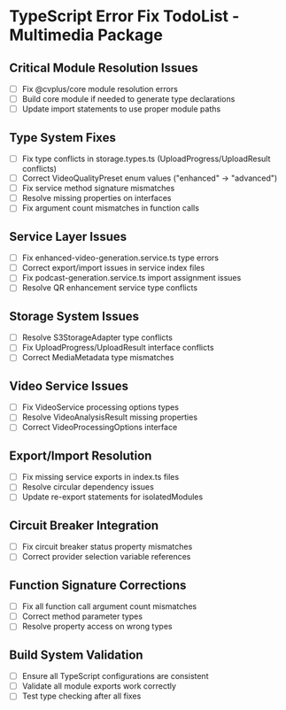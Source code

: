 # TypeScript Error Fix TodoList - Multimedia Package

## Critical Module Resolution Issues
- [ ] Fix @cvplus/core module resolution errors
- [ ] Build core module if needed to generate type declarations
- [ ] Update import statements to use proper module paths

## Type System Fixes
- [ ] Fix type conflicts in storage.types.ts (UploadProgress/UploadResult conflicts)
- [ ] Correct VideoQualityPreset enum values ("enhanced" → "advanced")
- [ ] Fix service method signature mismatches
- [ ] Resolve missing properties on interfaces
- [ ] Fix argument count mismatches in function calls

## Service Layer Issues
- [ ] Fix enhanced-video-generation.service.ts type errors
- [ ] Correct export/import issues in service index files
- [ ] Fix podcast-generation.service.ts import assignment issues
- [ ] Resolve QR enhancement service type conflicts

## Storage System Issues
- [ ] Resolve S3StorageAdapter type conflicts
- [ ] Fix UploadProgress/UploadResult interface conflicts
- [ ] Correct MediaMetadata type mismatches

## Video Service Issues
- [ ] Fix VideoService processing options types
- [ ] Resolve VideoAnalysisResult missing properties
- [ ] Correct VideoProcessingOptions interface

## Export/Import Resolution
- [ ] Fix missing service exports in index.ts files
- [ ] Resolve circular dependency issues
- [ ] Update re-export statements for isolatedModules

## Circuit Breaker Integration
- [ ] Fix circuit breaker status property mismatches
- [ ] Correct provider selection variable references

## Function Signature Corrections
- [ ] Fix all function call argument count mismatches
- [ ] Correct method parameter types
- [ ] Resolve property access on wrong types

## Build System Validation
- [ ] Ensure all TypeScript configurations are consistent
- [ ] Validate all module exports work correctly
- [ ] Test type checking after all fixes